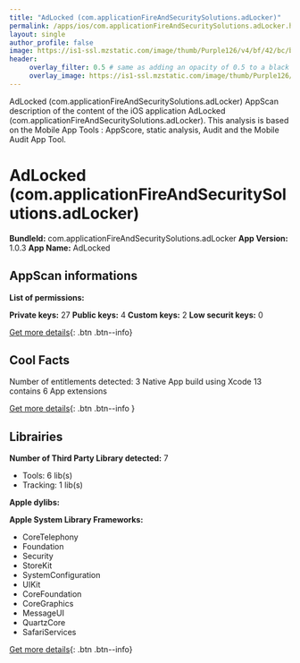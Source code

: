 ```yaml
---
title: "AdLocked (com.applicationFireAndSecuritySolutions.adLocker)"
permalink: /apps/ios/com.applicationFireAndSecuritySolutions.adLocker.html
layout: single
author_profile: false
image: https://is1-ssl.mzstatic.com/image/thumb/Purple126/v4/bf/42/bc/bf42bc52-2d1f-e1a5-9c03-0ec2c3df65db/AppIcon-1x_U007emarketing-0-6-0-85-220.png/512x512bb.jpg
header: 
     overlay_filter: 0.5 # same as adding an opacity of 0.5 to a black background
     overlay_image: https://is1-ssl.mzstatic.com/image/thumb/Purple126/v4/bf/42/bc/bf42bc52-2d1f-e1a5-9c03-0ec2c3df65db/AppIcon-1x_U007emarketing-0-6-0-85-220.png/512x512bb.jpg
---
```

AdLocked (com.applicationFireAndSecuritySolutions.adLocker) AppScan description of the content of the iOS application AdLocked (com.applicationFireAndSecuritySolutions.adLocker). This analysis is based on the Mobile App Tools : AppScore, static analysis, Audit and the Mobile Audit App Tool.

# AdLocked (com.applicationFireAndSecuritySolutions.adLocker)

**BundleId:** com.applicationFireAndSecuritySolutions.adLocker
**App Version:** 1.0.3
**App Name:** AdLocked


## AppScan informations 

**List of permissions:** 
  
  
**Private keys:** 27
**Public keys:** 4
**Custom keys:** 2
**Low securit keys:** 0
  
[Get more details](/pricing.html){: .btn .btn--info}

## Cool Facts

Number of entitlements detected: 3
Native App
build using Xcode 13
contains 6 App extensions
  
[Get more details](/pricing.html){: .btn .btn--info }

## Librairies 
**Number of Third Party Library detected:** 7
- Tools: 6 lib(s)
- Tracking: 1 lib(s)


**Apple dylibs:**


**Apple System Library Frameworks:**
- CoreTelephony
- Foundation
- Security
- StoreKit
- SystemConfiguration
- UIKit
- CoreFoundation
- CoreGraphics
- MessageUI
- QuartzCore
- SafariServices


  
[Get more details](/pricing.html){: .btn .btn--info}

